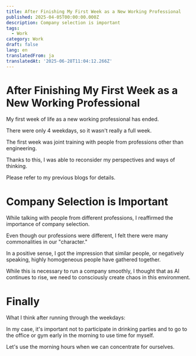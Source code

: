 ```yaml
---
title: After Finishing My First Week as a New Working Professional
published: 2025-04-05T00:00:00.000Z
description: Company selection is important
tags:
  - Work
category: Work
draft: false
lang: en
translatedFrom: ja
translatedAt: '2025-06-28T11:04:12.266Z'
---
```


# After Finishing My First Week as a New Working Professional

My first week of life as a new working professional has ended.

There were only 4 weekdays, so it wasn't really a full week.

The first week was joint training with people from professions other than engineering.

Thanks to this, I was able to reconsider my perspectives and ways of thinking.

Please refer to my previous blogs for details.

# Company Selection is Important

While talking with people from different professions, I reaffirmed the importance of company selection.

Even though our professions were different, I felt there were many commonalities in our "character."

In a positive sense, I got the impression that similar people, or negatively speaking, highly homogeneous people have gathered together.

While this is necessary to run a company smoothly, I thought that as AI continues to rise, we need to consciously create chaos in this environment.

# Finally

What I think after running through the weekdays:

In my case, it's important not to participate in drinking parties and to go to the office or gym early in the morning to use time for myself.

Let's use the morning hours when we can concentrate for ourselves.
